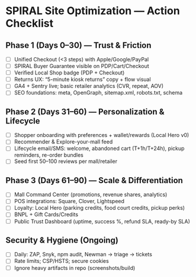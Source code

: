 # SPIRAL Site Optimization — Action Checklist

## Phase 1 (Days 0–30) — Trust & Friction
- [ ] Unified Checkout (<3 steps) with Apple/Google/PayPal
- [ ] SPIRAL Buyer Guarantee visible on PDP/Cart/Checkout
- [ ] Verified Local Shop badge (PDP + Checkout)
- [ ] Returns UX: “5-minute kiosk returns” copy + flow visual
- [ ] GA4 + Sentry live; basic retailer analytics (CVR, repeat, AOV)
- [ ] SEO foundations: meta, OpenGraph, sitemap.xml, robots.txt, schema

## Phase 2 (Days 31–60) — Personalization & Lifecycle
- [ ] Shopper onboarding with preferences + wallet/rewards (Local Hero v0)
- [ ] Recommender & Explore-your-mall feed
- [ ] Lifecycle email/SMS: welcome, abandoned cart (T+1h/T+24h), pickup reminders, re-order bundles
- [ ] Seed first 50–100 reviews per mall/retailer

## Phase 3 (Days 61–90) — Scale & Differentiation
- [ ] Mall Command Center (promotions, revenue shares, analytics)
- [ ] POS integrations: Square, Clover, Lightspeed
- [ ] Loyalty: Local Hero (parking credits, food court credits, pickup perks)
- [ ] BNPL + Gift Cards/Credits
- [ ] Public Trust Dashboard (uptime, success %, refund SLA, ready-by SLA)

## Security & Hygiene (Ongoing)
- [ ] Daily: ZAP, Snyk, npm audit, Newman → triage → tickets
- [ ] Rate limits; CSP/HSTS; secure cookies
- [ ] Ignore heavy artifacts in repo (screenshots/build)
